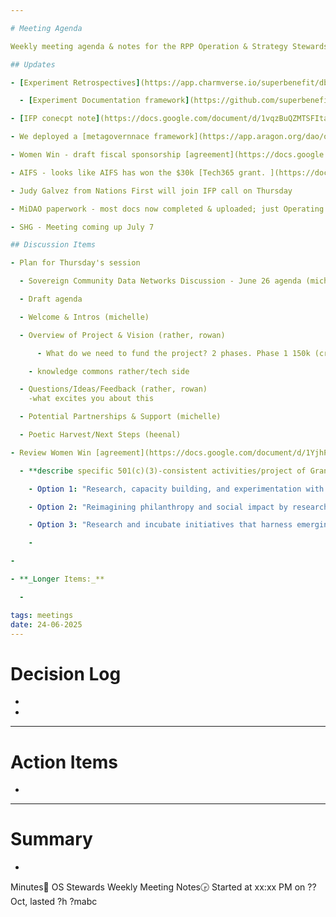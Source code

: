 ```yaml
---

# Meeting Agenda

Weekly meeting agenda & notes for the RPP Operation & Strategy Stewards team.

## Updates

- [Experiment Retrospectives](https://app.charmverse.io/superbenefit/dbc914f9-0e41-4f10-86f5-0daf18322ad7) started

  - [Experiment Documentation framework](https://github.com/superbenefit/knowledge-base/tree/main/tools/workflows/learning/experiment-documentation)

- [IFP conecpt note](https://docs.google.com/document/d/1vqzBuQZMTSFIta-1srCkUzLxFve3hLuK-MX34uJ-lR0/) current & signed off

- We deployed a [metagovernnace framework](https://app.aragon.org/dao/optimism-mainnet/0x169B34225BDb7010c2ca1AAAEe8eD4bF60CFB65F/dashboard) on Aragon to comply with MIDAO without having to change a bunch of stuff. Doesn't do much.

- Women Win - draft fiscal sponsorship [agreement](https://docs.google.com/document/d/1YjhPCDckREH5-xPGORqMdvfQZm1daYHpfJojPlByip8/edit?usp=drive_web&ouid=118265130271310102576) for us to review

- AIFS - looks like AIFS has won the $30k [Tech365 grant. ](https://docs.google.com/document/d/12Vs_sUaQ72TOzLvdhzDvv2NCaCOX6Wdmnr8Ke1OXxz0/edit?tab=t.0)Setting up a call to discuss next steps with partners (Love Futbol, Sarreya, Bonito Football). Skateistan might join, too.

- Judy Galvez from Nations First will join IFP call on Thursday

- MiDAO paperwork - most docs now completed & uploaded; just Operating Agreement and rather's representative form to upload

- SHG - Meeting coming up July 7

## Discussion Items

- Plan for Thursday's session

  - Sovereign Community Data Networks Discussion - June 26 agenda (michelle)

  - Draft agenda

  - Welcome & Intros (michelle)

  - Overview of Project & Vision (rather, rowan)

      - What do we need to fund the project? 2 phases. Phase 1 150k (critical mass to engage communities and build momentum) Phase 2 500k infra + scaling this to communities (the technology is emerging so this is deliberately vague)

    - knowledge commons rather/tech side

  - Questions/Ideas/Feedback (rather, rowan)
 	-what excites you about this

  - Potential Partnerships & Support (michelle)

  - Poetic Harvest/Next Steps (heenal)

- Review Women Win [agreement](https://docs.google.com/document/d/1YjhPCDckREH5-xPGORqMdvfQZm1daYHpfJojPlByip8/edit?usp=drive_web&ouid=118265130271310102576)

  - **describe specific 501(c)(3)-consistent activities/project of Grantee that WWF will be sponsoring\], within the range of permissible activities consistent with IRC Section 501(c)(3).**

    - Option 1: "Research, capacity building, and experimentation with emerging technologies in order to reimagine philanthropy and social impact, by advancing gender justice and empowering historically marginalized communities."

    - Option 2: "Reimagining philanthropy and social impact by researching, capacity building, and experimenting with emerging technologies to advance gender justice and empower historically marginalized communities."

    - Option 3: "Research and incubate initiatives that harness emerging technologies and practices in pursuit of gender justice and systems transformation"

    - 

- 

- **_Longer Items:_**

  - 

tags: meetings
date: 24-06-2025
---
```


# Decision Log

- 

- 

---

# Action Items

- 

---

# Summary

- 

Minutes📝 OS Stewards Weekly Meeting Notes🕞 Started at xx:xx PM on ?? Oct, lasted ?h ?mabc
